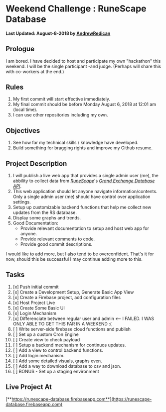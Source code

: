 # Weekend Challenge : RuneScape Database

#### Last Updated: August-8-2018 by [**AndrewRedican**](https://github.com/AndrewRedican)

## Prologue

I am bored.
I have decided to host and participate my own "hackathon" this weekend.
I will be the single participant -and judge. (Perhaps will share this with co-workers at the end.)

## Rules

1. My first commit will start effective immediately.
2. My final commit should be before Monday August 6, 2018 at 12:01 am (local time).
3. I can use other repositories including my own.

## Objectives
1. See how far my technical skills / knowledge have developed.
2. Build something for bragging rights and improve my Github resume.

## Project Description

1. I will publish a live web app that provides a single admin user (me), the abbility to collect data from [*RuneScape*](http://runescape.com)'s [*Grand Exchange Database API*](http://runescape.wikia.com/wiki/Application_programming_interface).
2. This web application should let anyone navigate information/contents. Only a single admin user (me) should have control over application settings.
3. Setup up customizable backend functions that help me collect new updates from the RS database.
4. Display some graphs and trends.
5. Good Documentation:
   + Provide relevant documentation to setup and host web app for anyone.
   + Provide relevant comments to code.
   + Provide good commit descriptions.

I would like to add more, but I also tend to be overconfident. That's it for now, should this be successful I may continue adding more to this.

## Tasks

1. [x] Push initial commit
2. [x] Create a Development Setup, Generate Basic App View 
3. [x] Create a Firebase project, add configuration files
4. [x] Host Project Live
5. [x] Create Some Basic UI
6. [x] Login Mechanism
7. [x] Differenciate between regular user and admin <-- I FAILED. I WAS ONLY ABLE TO GET THIS FAR IN A WEEKEND :(
8. [ ] Write server-side firebase cloud functions and publish
9. [ ] Set up a custom Cron Engine
10. [ ] Create view to check payload
11. [ ] Setup a backend mechanism for continuos updates.
12. [ ] Add a view to control backend functions.
13. [ ] Add login mechanism.
14. [ ] Add some detailed visuals, graphs even.
15. [ ] Add a way to download database to csv and json.
16. [ ] BONUS - Set up a staging environment 

## Live Project At

[**https://runescape-database.firebaseapp.com**](https://runescape-database.firebaseapp.com)